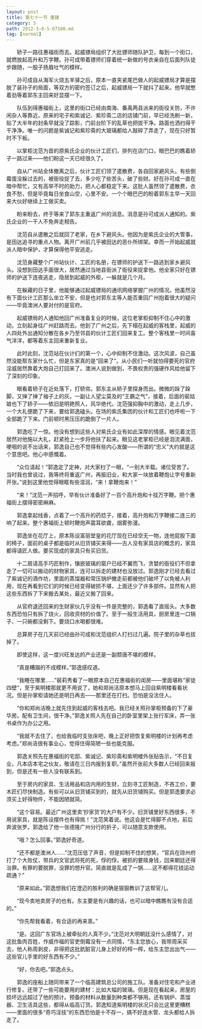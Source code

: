 ```yaml
---
layout: post
title: 第七十一节 重建
category: 5
path: 2012-3-8-5-07100.md
tag: [normal]
---
```


　　轿子一路往惠福街而去。起威镖局组织了大批镖师随队护卫，每到一个街口，就燃放起高升和万字鞭。孙可成带着镖师们穿着统一新做的号衣亲自在后面列队徒步跟随，一股子扬眉吐气的模样。

　　孙可成自从海军火烧五羊驿之后，原本一直夹紧尾巴做人的起威镖局才算是摆脱了装孙子的局面，等双方的密约签订之后，起威镖局一下就抖了起来。他早就憋着劲等着郭东主回来好显摆一下。

　　队伍到得惠福街上，这里的街口已经由南海、番禹两县派来的衙役关防，不许闲杂人等靠近。原来的宅子和紫诚记、紫珍斋二店的店铺门前，早已经洗刷一新，贴了大半年的封条早就没了踪影，门前台阶下的乱草也把拔干净。路面也洒扫得干干净净。唯一的问题是紫诚记和紫珍斋的大玻璃都给人敲碎了弄走了，现在只好暂时不下板。

　　以掌柜沈范为首的原紫氏企业的伙计工匠们，排列在店门口，眼巴巴的瞧着轿子一路过来——他们盼这一天已经很久了。

　　自从广州站全体撤离之后，伙计工匠们领了遣散费，各自回家避风头。有些倒霉蛋没躲过去的，被衙役捉了去，多少吃了些苦头，破了些财。好在孙可成一直在暗中帮忙，又有高举不时的助力，把人心都稳定下来。这批人虽然领了遣散费，衣食不愁，但是毕竟每日坐食山空，心里不安。一个个眼巴巴的盼着郭东主早一天回来大伙好继续上工做买卖。

　　盼来盼去，终于等来了郭东主重返广州的消息。消息是孙可成派人通知的。紫氏企业的一干人不免奔走相告。

　　沈范自从遣散之后就回了老家，在乡下避风头。他因为是紫氏企业的大管事，是田达追寻的重点人物。离开广州前几乎被田达的恶仆所绑架。幸而一开始起威就派人暗中保护，才算保得他平安逃走。

　　沈范身藏整个广州站伙计、工匠的名册，在镖师的护送下一路逃到家乡避风头。没想到田达手面很大，居然通过当地县衙派了衙役来捉拿他。他全家只好在镖师的护送下连夜逃走，隐居到起威的外柜，一躲就是几个月。

　　在躲藏的日子里，他能够通过起威镖局的通讯网络掌握广州的情况。他虽然没有下面伙计工匠那么坐立不安，但是也对郭东主等人能否重回广州抱着很大的疑问——毕竟澳洲人要对付的是官府。

　　起威镖局的人通知他回广州准备复业的时候，这位老掌柜抑制不住心中的激动，立刻起身往广州赶路而去。他到了广州之后，先下榻在起威的客栈里，起威的人四处外出通知分散在各乡乃至邻县的伙计工匠们回来复工。整个客栈里一时间喜气洋洋，都等着东主回来重新复业。

　　此时此刻，沈范站在伙计们的第一个，心中抑制不住激动。这次风波，自己虽然没能帮东家什么忙，但是东家真的是“回来了”。从小民们一听就怕得要死的官府淫威居然靠着大炮自己打回来了。澳洲人说到做到，不畏权贵的强硬作风给他留下了深刻的印象。

　　眼看着轿子在近处落下，打轿帘。郭东主从轿子里探身而出。微微的跺了跺脚，又掸了掸了袖子上的灰。一副让人望尘莫及的“王霸之气”，接着，后面的裴姑娘也下了轿子——依旧是明艳照人，风华绝代。沈范强抑胸中的激动，走上几步，一个大礼便跪了下来，要给郭逸磕头。在场的紫氏集团的伙计和工匠们也呼啦一下全部跪了下来。门前顿时黑压压的跪倒了一片人。

　　郭逸吃了一惊。他没有想到这些人对紫氏企业有如此深厚的情感。眼见着沈范居然对他施以大礼，赶紧抢上一步将他扶了起来。眼见这老掌柜已经是泪流满面，哽咽的说不出话来，郭逸自己也不觉得有些内心发酸——所谓的“忠义”大约就是这个意思吧。他心中感慨着。

　　“众位请起！”郭逸定了定神，对大家扫了一眼，“一别大半载。诸位受苦了。当时我也曾说过，我等终将重返广州，再振旧业，和大家一块放着鞭炮让字号重新开张。”说到这里他觉得眼眶有些湿润，“来！拿鞭炮来！”

　　“来！”沈范一声招呼，早有伙计准备好了一百个高升炮和十挂万字鞭。把个惠福街上摆得密密麻麻。

　　郭逸拿起线香，点着了一个高升的药捻子，接着，高升炮和万字鞭接二连三的响了起来。整个惠福街上顿时鞭炮声震耳欲聋，烟雾弥漫。

　　郭逸坐在花厅上，原本陈设富丽堂皇的花厅现在已经空无一物，连他屁股下面的椅子，面前的桌子都是临时从旧货铺买来得——古人没有家具店的概念的，家具都得请匠人做。要买现成的家具只有买旧货。

　　十二扇请高手巧匠制作，镶嵌玻璃的窗户已经不翼而飞，贪婪的衙役们不但拿走了一切可以搬动的财物家具，连可以拆走的建材也没放过。郭逸刚才已经去看过了紫诚记的酒作坊，里面的蒸馏器和常压锅炉撤走前都被他们破坏了以免被人利用，现在再看到它们的时候已经变得破损不堪，上面还少了许多部件。显然有人把这些东西拆了下来搬去某处，最近又搬了回来。

　　从官府退还回来的生财家伙几乎没有一件是完整的，郭逸看了直摇头。大多数东西恐怕只有拆了烧火，回收资材的价值了。至于一般生活用具，厨房里连一口锅子、一只碗都没剩下。要烧口水喝都很难。

　　总算房子在几天前已经由孙可成和沈范组织人打扫过几遍。院子里的杂草也拔掉了。

　　即使这样，这一度兴旺发达的产业还是一副颓唐不堪的模样。

　　“真是糟蹋的不成模样。”郭逸感叹道。

　　“我睡在哪里……”裴莉秀看了一眼原本自己在惠福街的闺房——里面堪称“家徒四壁”，至于紫明楼那就更不用说了，她和郑尚洁原本想马上回自紫明楼看看状况。但是孙掌柜请她还是明日再去——那里还在打扫。恐怕是没法住人。

　　“你和郑尚洁晚上就先住到起威的客栈去吧。我已经关照孙掌柜预备的下了豪华房。配有卫生间，很干净。”郭逸关照人先在自己的卧室里架上张行军床，弄一张书桌作为办公之用。

　　“我就不去住了，也给我临时支张床吧，晚上正好把恢复紫明楼的计划再考虑考虑。”郑尚洁很有事业心，觉得住得简陋一些也能克服。

　　郭逸关照先在惠福街的宅邸、紫诚记、紫珍斋和紫明楼外张贴告示，“不日复业，凡本店本宅之伙友，敬请在三日内报到复职。”虽然开张前大多数人已经回来报到，但是还有一些人没有联系到。

　　至于房内的家具、生活用品和店内用的生财，立刻寻工匠制造，不吝工价，要木匠们尽快制造。有些可以从旧货铺买到的，就先从旧货铺购买。但是郭逸要求必须买上好得物件，不能因陋就简。

　　“这个容易。最近广州这里卖‘抄家货’的大户有不少。旧货铺里好东西很多，不用说家具，就是陈设摆件也有得挑！”沈范笑着说。他这会是忙得脚不点地，前后奔波张罗。郭逸给了他一张德隆广州分行的折子，可以随意支款使用。

　　“哦？怎么回事。”郭逸好奇道。

　　“还不都是澳洲人……”沈范压低了声音，但是抑制不住的想笑，“官兵在琼州府打了个大败仗，带兵的文官武将死的死，俘的俘。被抓的要赎身钱，回来朝廷还得治罪。有罪的要脱罪，没罪的想升官。简直就是乱成了一锅……这不都得花钱运动疏通？”

　　“原来如此。”郭逸想我们在澄迈的胜利的确是狠狠教训了这帮官儿。

　　“现今卖地卖房子的也有。东主要是有兴趣的话，也可以暗中瞧瞧有没有合适的。”

　　“你先帮我看着，有合适的再来禀。”

　　“是。这回广东官场上被牵扯的人真不少。”沈范对大明朝廷没什么感情了，对这批鱼肉百姓，作威作福的官吏倒霉没有一点同情，“东主您放心，我带周采买去，他人称周剥皮，非得把这批肮脏官儿身上好好的榨一榨，给东主您出出气——这些官儿手里的好东西有不少。”

　　“好，你去吧。”郭逸点头。

　　郭逸的座船上随同带来了一个临高建筑总公司的施工队。准备对住宅和产业进行修复。还带了一些可能要用的建材：比如大幅的玻璃。但是现在看起来，房屋的损坏远远超过了他的预计。预备的材料从数量到种类都不够用。还有锅炉、蒸馏器、卫生洁具这些，都得从临高订货。郭逸知道紫明楼的状况只会比这里更糟糕——里面的很多“奇巧淫技”的东西恐怕是十不存一，搞不好连水管、龙头都给人拆走了。
